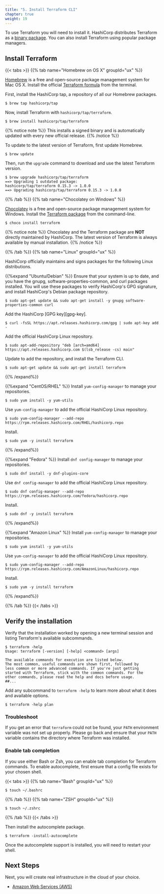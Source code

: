 ```yaml
---
title: "5. Install Terraform CLI"
chapter: true
weight: 19
---
```


To use Terraform you will need to install it. HashiCorp distributes Terraform as a [binary package](https://www.terraform.io/downloads.html). You can also install Terraform using popular package managers.

## Install Terraform

{{< tabs >}}
{{% tab name="Homebrew on OS X" groupId="ux" %}}

[Homebrew](https://brew.sh) is a free and open-source package management system
for Mac OS X. Install the official [Terraform
formula](https://github.com/hashicorp/homebrew-tap) from the terminal.

First, install the HashiCorp tap, a repository of all our Homebrew packages.

```shell-session
$ brew tap hashicorp/tap
```

Now, install Terraform with `hashicorp/tap/terraform`.

```shell-session
$ brew install hashicorp/tap/terraform
```

{{% notice note %}} 
This installs a signed binary and is automatically updated with
every new official release.
{{% /notice %}}

To update to the latest version of Terraform, first update Homebrew.

```shell-session
$ brew update
```

Then, run the `upgrade` command to download and use the latest Terraform version.

```shell-session
$ brew upgrade hashicorp/tap/terraform
==> Upgrading 1 outdated package:
hashicorp/tap/terraform 0.15.3 -> 1.0.0
==> Upgrading hashicorp/tap/terraform 0.15.3 -> 1.0.0
```
{{% /tab %}}
{{% tab name="Chocolatey on Windows" %}}

[Chocolatey](https://chocolatey.org/) is a free and open-source package
management system for Windows. Install the [Terraform
package](https://chocolatey.org/packages/terraform) from the command-line.

```shell-session
$ choco install terraform
```

{{% notice note %}}
Chocolatey and the Terraform package are **NOT** directly maintained
by HashiCorp. The latest version of Terraform is always available by manual
installation.
{{% /notice %}}

{{% /tab %}}
{{% tab name="Linux" groupId="ux" %}}

HashiCorp officially maintains and signs packages for the following Linux distributions.

{{%expand "Ubuntu/Debian" %}}
Ensure that your system is up to date, and you have the gnupg,
software-properties-common, and curl packages installed. You will use these packages to
verify HashiCorp's GPG signature, and install HashiCorp's Debian package
repository.

```shell-session
$ sudo apt-get update && sudo apt-get install -y gnupg software-properties-common curl
```

Add the HashiCorp [GPG key][gpg-key].

```shell-session
$ curl -fsSL https://apt.releases.hashicorp.com/gpg | sudo apt-key add -
```

Add the official HashiCorp Linux repository.

```shell-session
$ sudo apt-add-repository "deb [arch=amd64] https://apt.releases.hashicorp.com $(lsb_release -cs) main"
```

Update to add the repository, and install the Terraform CLI.

```shell-session
$ sudo apt-get update && sudo apt-get install terraform
```
{{% /expand%}}

{{%expand "CentOS/RHEL" %}}
Install `yum-config-manager` to manage your repositories.

```shell-session
$ sudo yum install -y yum-utils
```

Use `yum-config-manager` to add the official HashiCorp Linux repository.

```shell-session
$ sudo yum-config-manager --add-repo https://rpm.releases.hashicorp.com/RHEL/hashicorp.repo
```

Install.

```shell-session
$ sudo yum -y install terraform
```
{{% /expand%}}

{{%expand "Fedora" %}}
Install `dnf config-manager` to manage your repositories.

```shell-session
$ sudo dnf install -y dnf-plugins-core
```

Use `dnf config-manager` to add the official HashiCorp Linux repository.

```shell-session
$ sudo dnf config-manager --add-repo https://rpm.releases.hashicorp.com/fedora/hashicorp.repo
```

Install.

```shell-session
$ sudo dnf -y install terraform
```
{{% /expand%}}

{{%expand "Amazon Linux" %}}
Install `yum-config-manager` to manage your repositories.

```shell-session
$ sudo yum install -y yum-utils
```

Use `yum-config-manager` to add the official HashiCorp Linux repository.

```shell-session
$ sudo yum-config-manager --add-repo https://rpm.releases.hashicorp.com/AmazonLinux/hashicorp.repo
```

Install.

```shell-session
$ sudo yum -y install terraform
```
{{% /expand%}}

{{% /tab %}}
{{< /tabs >}}

## Verify the installation

Verify that the installation worked by opening a new terminal session and listing Terraform's available subcommands.

```shell-session
$ terraform -help
Usage: terraform [-version] [-help] <command> [args]

The available commands for execution are listed below.
The most common, useful commands are shown first, followed by
less common or more advanced commands. If you're just getting
started with Terraform, stick with the common commands. For the
other commands, please read the help and docs before usage.
##...
```

Add any subcommand to `terraform -help` to learn more about what it does and available options.

```shell-session
$ terraform -help plan
```

### Troubleshoot

If you get an error that `terraform` could not be found, your `PATH` environment
variable was not set up properly. Please go back and ensure that your `PATH`
variable contains the directory where Terraform was installed.

### Enable tab completion

If you use either Bash or Zsh, you can enable tab completion for Terraform
commands. To enable autocomplete, first ensure that a config file exists for
your chosen shell.

{{< tabs >}}
{{% tab name="Bash" groupId="ux" %}}
```shell-session
$ touch ~/.bashrc
```
{{% /tab %}}
{{% tab name="ZSH" groupId="ux" %}}
```shell-session
$ touch ~/.zshrc
```
{{% /tab %}}
{{< /tabs >}}

Then install the autocomplete package.

```shell-session
$ terraform -install-autocomplete
```

Once the autocomplete support is installed, you will need to restart your shell.

## Next Steps

Next, you will create real infrastructure in the cloud of your choice.

- [Amazon Web Services (AWS)](/tutorials/terraform/aws-build)
